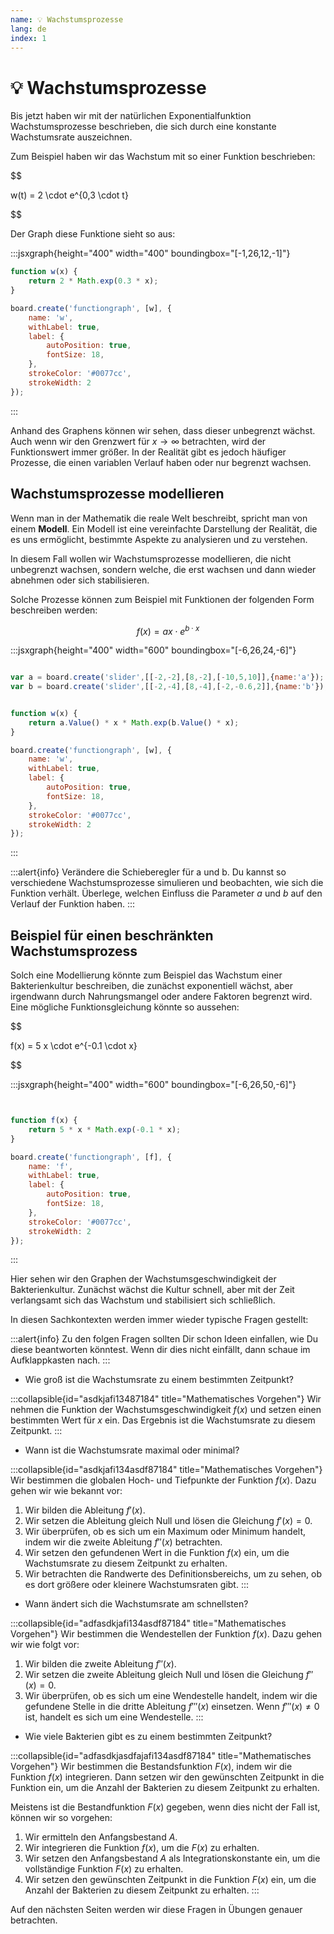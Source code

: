 ```yaml
---
name: 💡 Wachstumsprozesse
lang: de
index: 1
---
```


# 💡 Wachstumsprozesse

Bis jetzt haben wir mit der natürlichen Exponentialfunktion Wachstumsprozesse beschrieben, die sich durch eine konstante Wachstumsrate auszeichnen.

Zum Beispiel haben wir das Wachstum mit so einer Funktion beschrieben:

$$

w(t) = 2 \cdot e^{0,3 \cdot t}

$$

Der Graph diese Funktione sieht so aus:

:::jsxgraph{height="400" width="400" boundingbox="[-1,26,12,-1]"}
```js
function w(x) {
    return 2 * Math.exp(0.3 * x);
}

board.create('functiongraph', [w], {
    name: 'w',
    withLabel: true,
    label: {
        autoPosition: true,
        fontSize: 18,
    },
    strokeColor: '#0077cc',
    strokeWidth: 2
});
```
:::

Anhand des Graphens können wir sehen, dass dieser unbegrenzt wächst. Auch wenn wir den Grenzwert für $x \to \infty$ betrachten, wird der Funktionswert immer größer. In der Realität gibt es jedoch häufiger Prozesse, die einen variablen Verlauf haben oder nur begrenzt wachsen.

## Wachstumsprozesse modellieren

Wenn man in der Mathematik die reale Welt beschreibt, spricht man von einem **Modell**. Ein Modell ist eine vereinfachte Darstellung der Realität, die es uns ermöglicht, bestimmte Aspekte zu analysieren und zu verstehen.

In diesem Fall wollen wir Wachstumsprozesse modellieren, die nicht unbegrenzt wachsen, sondern welche, die erst wachsen und dann wieder abnehmen oder sich stabilisieren.

Solche Prozesse können zum Beispiel mit Funktionen der folgenden Form beschreiben werden:

$$
f(x) = a x \cdot e^{b \cdot x}
$$

:::jsxgraph{height="400" width="600" boundingbox="[-6,26,24,-6]"}
```js

var a = board.create('slider',[[-2,-2],[8,-2],[-10,5,10]],{name:'a'});
var b = board.create('slider',[[-2,-4],[8,-4],[-2,-0.6,2]],{name:'b'});


function w(x) {
    return a.Value() * x * Math.exp(b.Value() * x);
}

board.create('functiongraph', [w], {
    name: 'w',
    withLabel: true,
    label: {
        autoPosition: true,
        fontSize: 18,
    },
    strokeColor: '#0077cc',
    strokeWidth: 2
});
```
:::

:::alert{info}
Verändere die Schieberegler für a und b. Du kannst so verschiedene Wachstumsprozesse simulieren und beobachten, wie sich die Funktion verhält. Überlege, welchen Einfluss die Parameter $a$ und $b$ auf den Verlauf der Funktion haben.
:::

## Beispiel für einen beschränkten Wachstumsprozess

Solch eine Modellierung könnte zum Beispiel das Wachstum einer Bakterienkultur beschreiben, die zunächst exponentiell wächst, aber irgendwann durch Nahrungsmangel oder andere Faktoren begrenzt wird. Eine mögliche Funktionsgleichung könnte so aussehen:

$$

f(x) = 5 x \cdot e^{-0.1 \cdot x}

$$

:::jsxgraph{height="400" width="600" boundingbox="[-6,26,50,-6]"}
```js


function f(x) {
    return 5 * x * Math.exp(-0.1 * x);
}

board.create('functiongraph', [f], {
    name: 'f',
    withLabel: true,
    label: {
        autoPosition: true,
        fontSize: 18,
    },
    strokeColor: '#0077cc',
    strokeWidth: 2
});
```
:::

Hier sehen wir den Graphen der Wachstumsgeschwindigkeit der Bakterienkultur. Zunächst wächst die Kultur schnell, aber mit der Zeit verlangsamt sich das Wachstum und stabilisiert sich schließlich.

In diesen Sachkontexten werden immer wieder typische Fragen gestellt:

:::alert{info}
Zu den folgen Fragen sollten Dir schon Ideen einfallen, wie Du diese beantworten könntest. Wenn dir dies nicht einfällt, dann schaue im Aufklappkasten nach.
:::

- Wie groß ist die Wachstumsrate zu einem bestimmten Zeitpunkt?

:::collapsible{id="asdkjafi13487184" title="Mathematisches Vorgehen"}
Wir nehmen die Funktion der Wachstumsgeschwindigkeit $f(x)$ und setzen einen bestimmten Wert für $x$ ein. Das Ergebnis ist die Wachstumsrate zu diesem Zeitpunkt.
:::

- Wann ist die Wachstumsrate maximal oder minimal?

:::collapsible{id="asdkjafi134asdf87184" title="Mathematisches Vorgehen"}
Wir bestimmen die globalen Hoch- und Tiefpunkte der Funktion $f(x)$. Dazu gehen wir wie bekannt vor:
1. Wir bilden die Ableitung $f'(x)$.
2. Wir setzen die Ableitung gleich Null und lösen die Gleichung $f'(x) = 0$.
3. Wir überprüfen, ob es sich um ein Maximum oder Minimum handelt, indem wir die zweite Ableitung $f''(x)$ betrachten.
4. Wir setzen den gefundenen Wert in die Funktion $f(x)$ ein, um die Wachstumsrate zu diesem Zeitpunkt zu erhalten.
5. Wir betrachten die Randwerte des Definitionsbereichs, um zu sehen, ob es dort größere oder kleinere Wachstumsraten gibt.
:::

- Wann ändert sich die Wachstumsrate am schnellsten?

:::collapsible{id="adfasdkjafi134asdf87184" title="Mathematisches Vorgehen"}
Wir bestimmen die Wendestellen der Funktion $f(x)$. Dazu gehen wir wie folgt vor:
1. Wir bilden die zweite Ableitung $f''(x)$.
2. Wir setzen die zweite Ableitung gleich Null und lösen die Gleichung $f''(x) = 0$.
3. Wir überprüfen, ob es sich um eine Wendestelle handelt, indem wir die gefundene Stelle in die dritte Ableitung $f'''(x)$ einsetzen. Wenn $f'''(x) \neq 0$ ist, handelt es sich um eine Wendestelle.
:::

- Wie viele Bakterien gibt es zu einem bestimmten Zeitpunkt?

:::collapsible{id="adfasdkjasdfajafi134asdf87184" title="Mathematisches Vorgehen"}
Wir bestimmen die Bestandsfunktion $F(x)$, indem wir die Funktion $f(x)$ integrieren. Dann setzen wir den gewünschten Zeitpunkt in die Funktion ein, um die Anzahl der Bakterien zu diesem Zeitpunkt zu erhalten.

Meistens ist die Bestandfunktion $F(x)$ gegeben, wenn dies nicht der Fall ist, können wir so vorgehen:

1. Wir ermitteln den Anfangsbestand $A$.
2. Wir integrieren die Funktion $f(x)$, um die $F(x)$ zu erhalten.
3. Wir setzen den Anfangsbestand $A$ als Integrationskonstante ein, um die vollständige Funktion $F(x)$ zu erhalten.
4. Wir setzen den gewünschten Zeitpunkt in die Funktion $F(x)$ ein, um die Anzahl der Bakterien zu diesem Zeitpunkt zu erhalten.
:::

Auf den nächsten Seiten werden wir diese Fragen in Übungen genauer betrachten.
